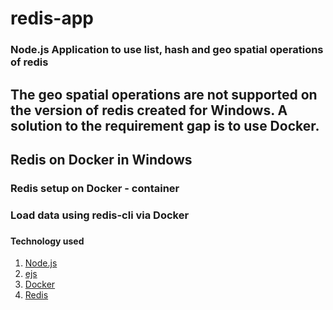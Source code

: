 # redis-app

### Node.js Application to use list, hash and geo spatial operations of redis

## The geo spatial operations are not supported on the version of redis created for Windows. A solution to the requirement gap is to use Docker.

## Redis on Docker in Windows

### Redis setup on Docker - container

### Load data using redis-cli via Docker

###


#### Technology used
1. [Node.js](https://nodejs.org/)  
2. [ejs](http://ejs.co/)  
3. [Docker](https://www.docker.com/)
4. [Redis](https://redis.io/) 
